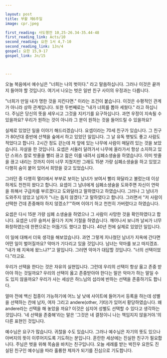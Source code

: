 ```yaml
---

layout: post
title: 부활 제6주일
image: cpr.jpeg

first_reading: 사도행전 10,25-26.34-35.44-48
first_reading_link: Acts/10
second_reading: 요한 1서 4,7-10
second_reading_link: 1Jn/4
gospel: 요한 15,9-17
gospel_link: Jn/15
 


--- 
```



오늘 복음에서 예수님은 "너희는 나의 벗이다." 라고 말씀하십니다. 그러나 이것은 끝까지 들어야 할 것입니다. 여기서 나오는 벗은 일반 친구 사이의 우정과는 다릅니다.

"너희가 만일 내가 명한 것을 지킨다면." 이라는 조건이 붙습니다. 이것은 수평적인 관계가 아니라 상하 관계입니다. 또한 두번째로는 "내가 너희를 뽑아 세웠다." 라고 하십니다. 주님은 당신의 뜻을 세우시고 그것을 지키기를 요구하십니다. 과연 우정이 지속될 수 있을까요? 우리가 원하는 것이 아니라 그 분이 원하는 것을 들어드릴 수 있을까요?

실제로 있었던 일을 이야기 해드리겠습니다. 요셉이라는 70세 친구가 있습니다. 그 친구가 80년대 중반에 산책을 숲에서 하고 있었던 일입니다. 그 날 유독 햇빛도 좋고 사람도 적었다고 합니다. 2시간 정도 걷는데 저 앞에 있는 나무에 사람이 매달려 있는 것을 보았습니다. 자살을 한 것입니다. 요셉은 서둘러 달려가서 나무에 올라가서 항상 소지하고 있던 스위스 칼로 밧줄을 빨리 끊고 젊은 이를 내려서 심폐소생술을 하였습니다. 이미 밧줄을 끊고 내리는 것까지 이미 너무 지쳤지만 그래도 15분 가량 심폐소생술을 하고 있었고 다행히 숨이 붙어 있어서 희망을 갖고 있었습니다.

그러던 중 다행히 멀리에서 부부로 보이는 남녀가 보여서 빨리 와달라고 불렀는데 이상하게도 천천히 왔다고 합니다. 요셉이 그 남녀에게 심폐소생술을 도와주면 자신이 연락을 취해서 구급차를 부르겠다고 도와달라고 말하였다고 하였습니다. 그러나 그 남녀가 도와주지 않았고 남자가 "나는 돕지 않겠다."고 말하였다고 합니다. 그러면서 "저 사람이 선택한 건데 존중해야 하지 않겠소?'"하며 이야기 하고 천천히 가버렸다고 하였습니다.

요셉은 다시 15분 가량 심폐 소생술을 하였으나 그 사람이 사망한 것을 확인하였다고 합니다. 요셉은 너무 슬퍼서 울다가 지쳐 기절을 하였습니다. 깨어나서 보니까 날씨가 너무 화창하였는데 한편으로는 어둡기도 했다고 합니다. 40년 전에 실제로 있었던 일입니다.

이 일에 대해서 더욱 생각을 해보았습니다. 과연 그렇게 지나쳤던 남녀가 지옥에 간다면 어떤 일이 벌어질까요? 악마가 기다리고 있을 것입니다. 남녀는 악마를 보고 따지겠죠. "내가 왜 지옥에 왔느냐?"고 말입니다. 그러면 악마가 대답할 것입니다. "너의 선택이었다."라고요.

우리가 선택을 한다는 것은 자유의 실현입니다. 그런데 우리의 선택이 항상 옳고 존중 받아야 하는 것일까요? 우리의 선택이 옳고 존중받아야 한다는 말은 악마가 하는 말일 수도 있지 않을까요? 우리가 사는 세상은 하느님의 섭리에 반하는 선택을 존중하기도 합니다.

얼마 전에 백신 접종이 가능하기에 어느 날 낮에 사이트에 들어가서 등록을 하는데 성별을 선택하는 칸에 남자, 여자 그리고 andere(other, 기타)가 있어서 황당하였습니다. 왜 andere라는 선택을 해 놓았을 까요? 이것은 심지어 성별도 선택할 수 있다고 생각하는 것입니다. '네 선택을 존중해'라는 말은 '그것은 네 결정이니 나는 책임지지 않을거야.'의 다른 표현인 것입니다.

예수님은 요구가 많습니다. 귀찮을 수도 있습니다. 그러나 예수님은 자기의 뜻도 있으나 아버지의 뜻이 이루어지도록 기도하는 분입니다. 혼란한 세상에는 진실한 친구가 필요합니다. 주님은 벗을 위해 목숨을 바치는 친구입니다. 오늘 세례를 받는 박진우 요한도 진실된 친구인 예수님을 따라 훌륭한 제자가 되기를 진심으로 기도합니다.
